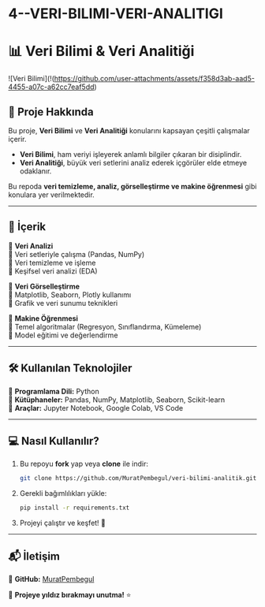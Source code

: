 # 4--VERI-BILIMI-VERI-ANALITIGI

# 📊 Veri Bilimi & Veri Analitiği

![Veri Bilimi](!(https://github.com/user-attachments/assets/f358d3ab-aad5-4455-a07c-a62cc7eaf5dd)


## 📌 Proje Hakkında
Bu proje, **Veri Bilimi** ve **Veri Analitiği** konularını kapsayan çeşitli çalışmalar içerir. 

- **Veri Bilimi**, ham veriyi işleyerek anlamlı bilgiler çıkaran bir disiplindir.
- **Veri Analitiği**, büyük veri setlerini analiz ederek içgörüler elde etmeye odaklanır.

Bu repoda **veri temizleme, analiz, görselleştirme ve makine öğrenmesi** gibi konulara yer verilmektedir.

---

## 🚀 İçerik

📌 **Veri Analizi**  
🔹 Veri setleriyle çalışma (Pandas, NumPy)  
🔹 Veri temizleme ve işleme  
🔹 Keşifsel veri analizi (EDA)  

📌 **Veri Görselleştirme**  
🔹 Matplotlib, Seaborn, Plotly kullanımı  
🔹 Grafik ve veri sunumu teknikleri  

📌 **Makine Öğrenmesi**  
🔹 Temel algoritmalar (Regresyon, Sınıflandırma, Kümeleme)  
🔹 Model eğitimi ve değerlendirme  

---

## 🛠️ Kullanılan Teknolojiler

🔹 **Programlama Dili:** Python  
🔹 **Kütüphaneler:** Pandas, NumPy, Matplotlib, Seaborn, Scikit-learn  
🔹 **Araçlar:** Jupyter Notebook, Google Colab, VS Code  

---

## 💻 Nasıl Kullanılır?
1. Bu repoyu **fork** yap veya **clone** ile indir:
   ```bash
   git clone https://github.com/MuratPembegul/veri-bilimi-analitik.git
   ```
2. Gerekli bağımlılıkları yükle:
   ```bash
   pip install -r requirements.txt
   ```
3. Projeyi çalıştır ve keşfet! 🚀

---

## 📬 İletişim
📌 **GitHub:** [MuratPembegul](https://github.com/MuratPembegul)  
  

🚀 **Projeye yıldız bırakmayı unutma!** ⭐
